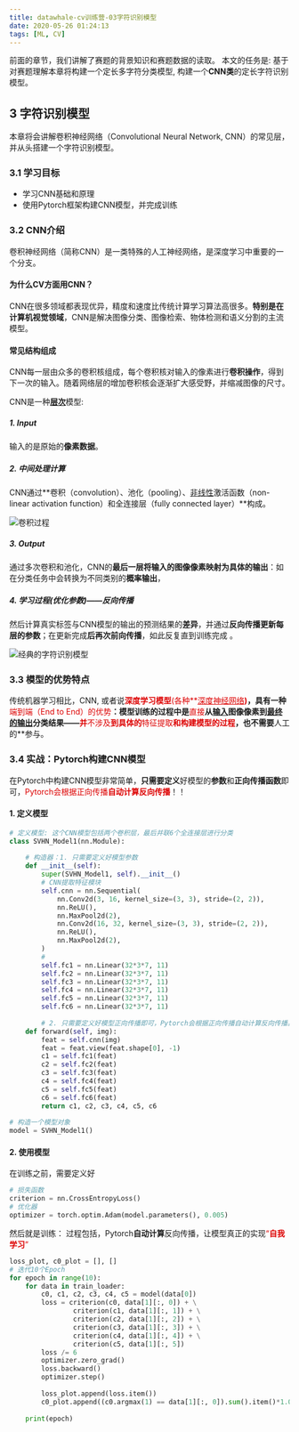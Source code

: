 ```yaml
---
title: datawhale-cv训练营-03字符识别模型
date: 2020-05-26 01:24:13
tags: [ML, CV]
---
```


前面的章节，我们讲解了赛题的背景知识和赛题数据的读取。 本文的任务是: 基于对赛题理解本章将构建一个定长多字符分类模型, 构建一个**CNN类**的定长字符识别模型。



## 3 字符识别模型

本章将会讲解卷积神经网络（Convolutional Neural Network, CNN）的常见层，并从头搭建一个字符识别模型。

### 3.1 学习目标

- 学习CNN基础和原理
- 使用Pytorch框架构建CNN模型，并完成训练

### 3.2 CNN介绍

卷积神经网络（简称CNN）是一类特殊的人工神经网络，是深度学习中重要的一个分支。

#### 为什么CV方面用CNN？

CNN在很多领域都表现优异，精度和速度比传统计算学习算法高很多。**特别是在计算机视觉领域**，CNN是解决图像分类、图像检索、物体检测和语义分割的主流模型。

#### 常见结构组成

CNN每一层由众多的卷积核组成，每个卷积核对输入的像素进行**卷积操作**，得到下一次的输入。随着网络层的增加卷积核会逐渐扩大感受野，并缩减图像的尺寸。

CNN是一种<u>**层次**</u>模型: 

##### 1. Input

输入的是原始的**像素数据**。



##### 2. 中间处理计算

CNN通过**卷积（convolution）、池化（pooling）、<u>非线性</u>激活函数（non-linear activation function）和全连接层（fully connected layer）**构成。

![卷积过程](https://github.com/datawhalechina/team-learning/raw/master/03%20%E8%AE%A1%E7%AE%97%E6%9C%BA%E8%A7%86%E8%A7%89/%E8%AE%A1%E7%AE%97%E6%9C%BA%E8%A7%86%E8%A7%89%E5%AE%9E%E8%B7%B5%EF%BC%88%E8%A1%97%E6%99%AF%E5%AD%97%E7%AC%A6%E7%BC%96%E7%A0%81%E8%AF%86%E5%88%AB%EF%BC%89/IMG/Task03/%E5%8D%B7%E7%A7%AF.png)

##### 3. Output

通过多次卷积和池化，CNN的**最后一层将输入的图像像素映射为具体的输出**：如在分类任务中会转换为不同类别的**概率输出**，



##### 4. 学习过程(优化参数)——反向传播



然后计算真实标签与CNN模型的输出的预测结果的**差异**，并通过**反向传播更新每层的参数**；在更新完成**后再次前向传播**，如此反复直到训练完成 。



![经典的字符识别模型](https://github.com/datawhalechina/team-learning/raw/master/03%20%E8%AE%A1%E7%AE%97%E6%9C%BA%E8%A7%86%E8%A7%89/%E8%AE%A1%E7%AE%97%E6%9C%BA%E8%A7%86%E8%A7%89%E5%AE%9E%E8%B7%B5%EF%BC%88%E8%A1%97%E6%99%AF%E5%AD%97%E7%AC%A6%E7%BC%96%E7%A0%81%E8%AF%86%E5%88%AB%EF%BC%89/IMG/Task03/Le_CNN.png)

### 3.3 模型的优势特点

传统机器学习相比，CNN, 或者说<font color="#dd0000">**深度学习模型**(各种**<u>深度神经网络</u>**)</font>，具有一种**<font color="#dd0000">端到端（End to End）的优势</font>**：模型训练的过程中是**<font color="#dd0000">直接</font>**从<u>输入</u>图像像素到<u>最终的输出</u>分类结果——<font color="#dd0000">并**不涉及**到具体的**特征提取**和构建模型的过程</font>，也不需要**人工的**参与。



### 3.4 实战：Pytorch构建CNN模型

在Pytorch中构建CNN模型非常简单，**只需要定义**好模型的**参数**和**正向传播函数**即可，<font color="#dd0000">Pytorch会根据正向传播**自动计算反向传播**</font>！！



#### 1. 定义模型

```Python
# 定义模型: 这个CNN模型包括两个卷积层，最后并联6个全连接层进行分类
class SVHN_Model1(nn.Module):
  	
    # 构造器：1. 只需要定义好模型参数
    def __init__(self):
        super(SVHN_Model1, self).__init__()
        # CNN提取特征模块
        self.cnn = nn.Sequential(
            nn.Conv2d(3, 16, kernel_size=(3, 3), stride=(2, 2)),
            nn.ReLU(),  
            nn.MaxPool2d(2),
            nn.Conv2d(16, 32, kernel_size=(3, 3), stride=(2, 2)),
            nn.ReLU(), 
            nn.MaxPool2d(2),
        )
        # 
        self.fc1 = nn.Linear(32*3*7, 11)
        self.fc2 = nn.Linear(32*3*7, 11)
        self.fc3 = nn.Linear(32*3*7, 11)
        self.fc4 = nn.Linear(32*3*7, 11)
        self.fc5 = nn.Linear(32*3*7, 11)
        self.fc6 = nn.Linear(32*3*7, 11)
    
		# 2. 只需要定义好模型正向传播即可，Pytorch会根据正向传播自动计算反向传播。
    def forward(self, img):        
        feat = self.cnn(img)
        feat = feat.view(feat.shape[0], -1)
        c1 = self.fc1(feat)
        c2 = self.fc2(feat)
        c3 = self.fc3(feat)
        c4 = self.fc4(feat)
        c5 = self.fc5(feat)
        c6 = self.fc6(feat)
        return c1, c2, c3, c4, c5, c6
    
# 构造一个模型对象
model = SVHN_Model1()
```



#### 2. 使用模型

在训练之前，需要定义好

```python
# 损失函数
criterion = nn.CrossEntropyLoss()
# 优化器
optimizer = torch.optim.Adam(model.parameters(), 0.005)
```



然后就是训练： 过程包括，Pytorch**自动计算**反向传播，让模型真正的实现<font color="#dd0000">“**自我学习**”</font>

```python
loss_plot, c0_plot = [], []
# 迭代10个Epoch
for epoch in range(10):
    for data in train_loader:
        c0, c1, c2, c3, c4, c5 = model(data[0])
        loss = criterion(c0, data[1][:, 0]) + \
                criterion(c1, data[1][:, 1]) + \
                criterion(c2, data[1][:, 2]) + \
                criterion(c3, data[1][:, 3]) + \
                criterion(c4, data[1][:, 4]) + \
                criterion(c5, data[1][:, 5])
        loss /= 6
        optimizer.zero_grad()
        loss.backward()
        optimizer.step()
        
        loss_plot.append(loss.item())
        c0_plot.append((c0.argmax(1) == data[1][:, 0]).sum().item()*1.0 / c0.shape[0])
        
    print(epoch)
```





